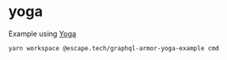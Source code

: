 # yoga

Example using [Yoga](https://www.graphql-yoga.com/)

```bash
yarn workspace @escape.tech/graphql-armor-yoga-example cmd
```
